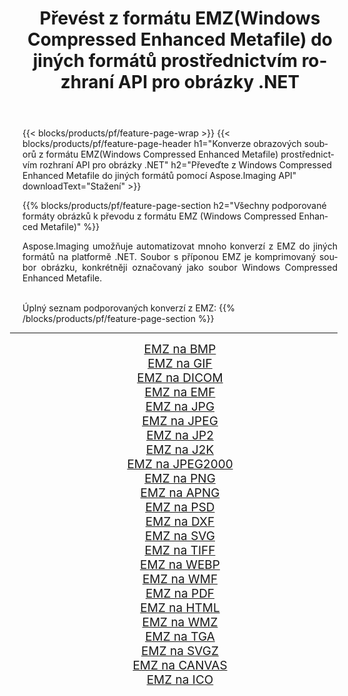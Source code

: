 ﻿---
title: Převést z formátu EMZ(Windows Compressed Enhanced Metafile) do jiných formátů prostřednictvím rozhraní API pro obrázky .NET 
weight: 3920
url: /cs/net/conversion/from/emz 
lang: cs
langdirlevel: 2
locales: zh-hans,ja,it,ru,de,es,fr,nl,id,lt,pl,pt,vi,tr,ko,zh-hant,ar,hi,th,sv,cs,uk,he
description: Pomocí Aspose.Imaging můžete snadno převést z formátu EMZ(Windows Compressed Enhanced Metafile) do jiných formátů
---

{{< blocks/products/pf/feature-page-wrap >}}
{{< blocks/products/pf/feature-page-header h1="Konverze obrazových souborů z formátu EMZ(Windows Compressed Enhanced Metafile) prostřednictvím rozhraní API pro obrázky .NET" h2="Převeďte z Windows Compressed Enhanced Metafile do jiných formátů pomocí Aspose.Imaging API" downloadText="Stažení" >}}


{{% blocks/products/pf/feature-page-section  h2="Všechny podporované formáty obrázků k převodu z formátu EMZ (Windows Compressed Enhanced Metafile)" %}}
<p align=justify>Aspose.Imaging umožňuje automatizovat mnoho konverzí z EMZ do jiných formátů na platformě .NET. Soubor s příponou EMZ je komprimovaný soubor obrázku, konkrétněji označovaný jako soubor Windows Compressed Enhanced Metafile.</p>
<br/>
Úplný seznam podporovaných konverzí z EMZ:
{{% /blocks/products/pf/feature-page-section %}}
<div class="container-fluid productfamilypage bg-gray">
    <div class="convertypes bg-gray agp-content section">
        <div class="container">
		<hr style="margin-left:-20px;"/>
		<div class="row other-converters" style="gap: 10px;font-size: 19px;text-align:center;">
		    <div class='col-md-2 other-converter remove-lp remove-rp'><a href="/imaging/cs/net/conversion/emz-to-bmp" style="padding:15px;">EMZ na BMP</a></div><div class='col-md-2 other-converter remove-lp remove-rp'><a href="/imaging/cs/net/conversion/emz-to-gif" style="padding:15px;">EMZ na GIF</a></div><div class='col-md-2 other-converter remove-lp remove-rp'><a href="/imaging/cs/net/conversion/emz-to-dicom" style="padding:15px;">EMZ na DICOM</a></div><div class='col-md-2 other-converter remove-lp remove-rp'><a href="/imaging/cs/net/conversion/emz-to-emf" style="padding:15px;">EMZ na EMF</a></div><div class='col-md-2 other-converter remove-lp remove-rp'><a href="/imaging/cs/net/conversion/emz-to-jpg" style="padding:15px;">EMZ na JPG</a></div><div class='col-md-2 other-converter remove-lp remove-rp'><a href="/imaging/cs/net/conversion/emz-to-jpeg" style="padding:15px;">EMZ na JPEG</a></div><div class='col-md-2 other-converter remove-lp remove-rp'><a href="/imaging/cs/net/conversion/emz-to-jp2" style="padding:15px;">EMZ na JP2</a></div><div class='col-md-2 other-converter remove-lp remove-rp'><a href="/imaging/cs/net/conversion/emz-to-j2k" style="padding:15px;">EMZ na J2K</a></div><div class='col-md-2 other-converter remove-lp remove-rp'><a href="/imaging/cs/net/conversion/emz-to-jpeg2000" style="padding:15px;">EMZ na JPEG2000</a></div><div class='col-md-2 other-converter remove-lp remove-rp'><a href="/imaging/cs/net/conversion/emz-to-png" style="padding:15px;">EMZ na PNG</a></div><div class='col-md-2 other-converter remove-lp remove-rp'><a href="/imaging/cs/net/conversion/emz-to-apng" style="padding:15px;">EMZ na APNG</a></div><div class='col-md-2 other-converter remove-lp remove-rp'><a href="/imaging/cs/net/conversion/emz-to-psd" style="padding:15px;">EMZ na PSD</a></div><div class='col-md-2 other-converter remove-lp remove-rp'><a href="/imaging/cs/net/conversion/emz-to-dxf" style="padding:15px;">EMZ na DXF</a></div><div class='col-md-2 other-converter remove-lp remove-rp'><a href="/imaging/cs/net/conversion/emz-to-svg" style="padding:15px;">EMZ na SVG</a></div><div class='col-md-2 other-converter remove-lp remove-rp'><a href="/imaging/cs/net/conversion/emz-to-tiff" style="padding:15px;">EMZ na TIFF</a></div><div class='col-md-2 other-converter remove-lp remove-rp'><a href="/imaging/cs/net/conversion/emz-to-webp" style="padding:15px;">EMZ na WEBP</a></div><div class='col-md-2 other-converter remove-lp remove-rp'><a href="/imaging/cs/net/conversion/emz-to-wmf" style="padding:15px;">EMZ na WMF</a></div><div class='col-md-2 other-converter remove-lp remove-rp'><a href="/imaging/cs/net/conversion/emz-to-pdf" style="padding:15px;">EMZ na PDF</a></div><div class='col-md-2 other-converter remove-lp remove-rp'><a href="/imaging/cs/net/conversion/emz-to-html" style="padding:15px;">EMZ na HTML</a></div><div class='col-md-2 other-converter remove-lp remove-rp'><a href="/imaging/cs/net/conversion/emz-to-wmz" style="padding:15px;">EMZ na WMZ</a></div><div class='col-md-2 other-converter remove-lp remove-rp'><a href="/imaging/cs/net/conversion/emz-to-tga" style="padding:15px;">EMZ na TGA</a></div><div class='col-md-2 other-converter remove-lp remove-rp'><a href="/imaging/cs/net/conversion/emz-to-svgz" style="padding:15px;">EMZ na SVGZ</a></div><div class='col-md-2 other-converter remove-lp remove-rp'><a href="/imaging/cs/net/conversion/emz-to-canvas" style="padding:15px;">EMZ na CANVAS</a></div><div class='col-md-2 other-converter remove-lp remove-rp'><a href="/imaging/cs/net/conversion/emz-to-ico" style="padding:15px;">EMZ na ICO</a></div>
                </div>
        </div>
    </div>
</div>
<br/>

